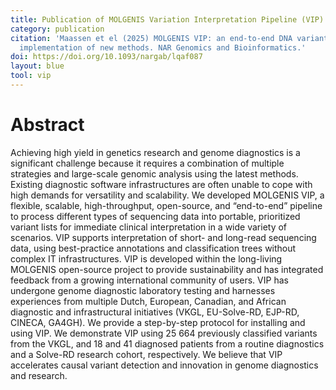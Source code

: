 ```yaml
---
title: Publication of MOLGENIS Variation Interpretation Pipeline (VIP).
category: publication
citation: 'Maassen et el (2025) MOLGENIS VIP: an end-to-end DNA variant interpretation pipeline for research and diagnostics configurable to support rapid 
  implementation of new methods. NAR Genomics and Bioinformatics.'
doi: https://doi.org/10.1093/nargab/lqaf087
layout: blue
tool: vip
---
```


# Abstract

Achieving high yield in genetics research and genome diagnostics is a significant challenge because it requires a combination of multiple strategies and large-scale genomic analysis using the latest methods. Existing diagnostic software infrastructures are often unable to cope with high demands for versatility and scalability. We developed MOLGENIS VIP, a flexible, scalable, high-throughput, open-source, and “end-to-end” pipeline to process different types of sequencing data into portable, prioritized variant lists for immediate clinical interpretation in a wide variety of scenarios. VIP supports interpretation of short- and long-read sequencing data, using best-practice annotations and classification trees without complex IT infrastructures. VIP is developed within the long-living MOLGENIS open-source project to provide sustainability and has integrated feedback from a growing international community of users. VIP has undergone genome diagnostic laboratory testing and harnesses experiences from multiple Dutch, European, Canadian, and African diagnostic and infrastructural initiatives (VKGL, EU-Solve-RD, EJP-RD, CINECA, GA4GH). We provide a step-by-step protocol for installing and using VIP. We demonstrate VIP using 25 664 previously classified variants from the VKGL, and 18 and 41 diagnosed patients from a routine diagnostics and a Solve-RD research cohort, respectively. We believe that VIP accelerates causal variant detection and innovation in genome diagnostics and research.
